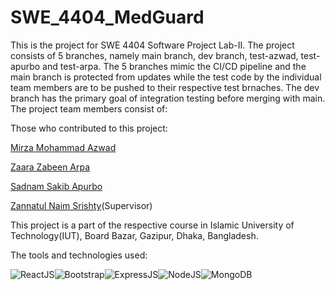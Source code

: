 # SWE_4404_MedGuard

This is the project for SWE 4404 Software Project Lab-II. The project consists of 5 branches, namely main branch, dev branch, test-azwad, test-apurbo and test-arpa. The 5 branches
mimic the CI/CD pipeline and the main branch is protected from updates while the test code by the individual team members are to be pushed to their respective test brnaches. 
The dev branch has the primary goal of integration testing before merging with main. The project team members consist of:

Those who contributed to this project:

[Mirza Mohammad Azwad](https://www.linkedin.com/in/mirza-mohammad-azwad-b5239b1a4/)

[Zaara Zabeen Arpa](https://www.linkedin.com/in/zaara-zabeen-arpa-42566621a/)

[Sadnam Sakib Apurbo](https://www.linkedin.com/in/sadnam-sakib-apurbo-0a4613211/)

[Zannatul Naim Srishty]()(Supervisor)

This project is a part of the respective course in Islamic University of Technology(IUT), Board Bazar, Gazipur, Dhaka, Bangladesh.

The tools and technologies used:

![ReactJS](https://img.shields.io/badge/React-20232A?style=for-the-badge&logo=react&logoColor=61DAFB)![Bootstrap](https://img.shields.io/badge/bootstrap-%23563D7C.svg?style=for-the-badge&logo=bootstrap&logoColor=white)![ExpressJS](https://img.shields.io/badge/Express.js-404D59?style=for-the-badge)![NodeJS](https://img.shields.io/badge/Node.js-43853D?style=for-the-badge&logo=node.js&logoColor=white)![MongoDB](https://img.shields.io/badge/MongoDB-4EA94B?style=for-the-badge&logo=mongodb&logoColor=white)
